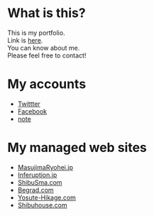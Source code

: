 # What is this?
This is my portfolio.<br/>
Link is [here](http://MasujimaRyohei.jp).<br/>
You can know about me.<br/>
Please feel free to contact!

# My accounts
* [Twittter](https://twitter.com/MasujimaRyohei)
* [Facebook](https://www.facebook.com/MasujimaRyohei)
* [note](https://note.com/masujimaryohei)

# My managed web sites
* [MasujimaRyohei.jp](https://MasujimaRyohei.jp)
* [Inferuption.jp](https://Inferuption.jp)
* [ShibuSma.com](https://ShibuSma.com)
* [Begrad.com](https://Begrad-Official.studio.site)
* [Yosute-Hikage.com](https://yosute-hikage.com)
* [Shibuhouse.com](https://shibuhouse.com)
